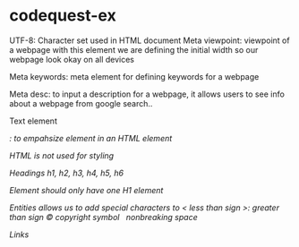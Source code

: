 # codequest-ex


UTF-8: Character set used in HTML document
Meta viewpoint: viewpoint of a webpage with this element we are defining the initial width so our webpage look okay on all devices

Meta keywords: meta element for defining keywords for a webpage 

Meta desc: to input a description for a webpage, it allows users to see info about a webpage from google search..

Text element 
<p></p>
<em><em>: to empahsize element in an HTML element 

HTML is not used for styling 

<strong></strong>


Headings
h1, h2, h3, h4, h5, h6

Element should only have one H1 element 


Entities allows us to add special characters to 
&lt;  less than sign
&gt;: greater than sign
&copy; copyright symbol
&nbsp; nonbreaking space


Links 

